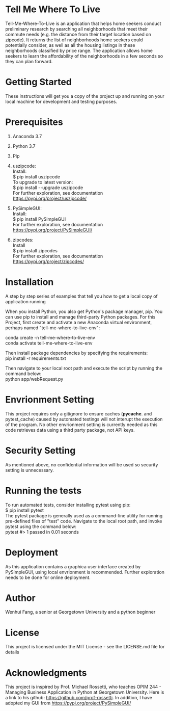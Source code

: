 # Tell Me Where To Live

Tell-Me-Where-To-Live is an application that helps home seekers conduct preliminary research by searching all neighborhoods that meet their commute needs (e.g. the distance from their target location based on zipcode). It returns the list of neighborhoods home seekers could potentially consider, as well as all the housing listings in these neighborhoods classified by price range. The application allows home seekers to learn the affordability of the neighborhoods in a few seconds so they can plan forward.

# Getting Started
These instructions will get you a copy of the project up and running on your local machine for development and testing purposes. 

# Prerequisites
1. Anaconda 3.7
2. Python 3.7
3. Pip
4. uszipcode: 
  <br />Install:
  <br />$ pip install uszipcode
  <br />To upgrade to latest version:
  <br />$ pip install --upgrade uszipcode
  <br />For further exploration, see documentation 
  <br />https://pypi.org/project/uszipcode/
5. PySimpleGUI: 
  <br />Install:
  <br />$ pip install PySimpleGUI
  <br />For further exploration, see documentation 
  <br />https://pypi.org/project/PySimpleGUI/

6. zipcodes: 
  <br />Install
  <br />$ pip install zipcodes
  <br />For further exploration, see documentation 
  <br />https://pypi.org/project/zipcodes/
  
# Installation
A step by step series of examples that tell you how to get a local copy of application running

When you install Python, you also get Python's package manager, pip. You can use pip to install and manage third-party Python packages.
For this Project, first create and activate a new Anaconda virtual environment, perhaps named "tell-me-where-to-live-env":

conda create -n tell-me-where-to-live-env
<br />conda activate tell-me-where-to-live-env

Then install package dependencies by specifying the requirements:
<br />pip install -r requirements.txt

Then navigate to your local root path and execute the script by running the command below:
<br />python app/webRequest.py 

# Envrionment Setting
This project requires only a gitignore to ensure caches (__pycache__. and pytest_cache) caused by automated testings will not interupt the execution of the program. No other envrionment setting is currently needed as this code retrieves data using a third party package, not API keys.

# Security Setting
As mentioned above, no confidential information will be used so security setting is unnecessary. 

# Running the tests
To run automated tests, consider installing pytest using pip:
<br />$ pip install pytest
<br />The pytest package is generally used as a command-line utility for running pre-defined files of "test" code.
Navigate to the local root path, and invoke pytest using the command below:
<br />pytest #> 1 passed in 0.01 seconds

# Deployment
As this application contains a graphica user interface created by PySimpleGUI, using local envrionment is recommended. Further exploration needs to be done for online deployment.

# Author
Wenhui Fang, a senior at Georgetown University and a python beginner 

# License
This project is licensed under the MIT License - see the LICENSE.md file for details

# Acknowledgments
This project is inspired by Prof. Michael Rossetti, who teaches OPIM 244 - Managing Business Application in Python at Georgetown University. Here is a link to his github: https://github.com/prof-rossetti. In addition, I have adopted my GUI from https://pypi.org/project/PySimpleGUI/
